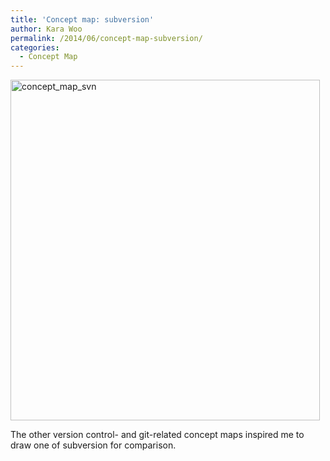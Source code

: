 ```yaml
---
title: 'Concept map: subversion'
author: Kara Woo
permalink: /2014/06/concept-map-subversion/
categories:
  - Concept Map
---
```

[<img class="alignnone  wp-image-7686" alt="concept_map_svn" src="http://teaching.software-carpentry.org/wp-content/uploads/2014/06/concept_map_svn-930x1024.jpg" width="495" height="545" />][1]

The other version control- and git-related concept maps inspired me to draw one of subversion for comparison.

&nbsp;

 [1]: http://teaching.software-carpentry.org/wp-content/uploads/2014/06/concept_map_svn.jpg
